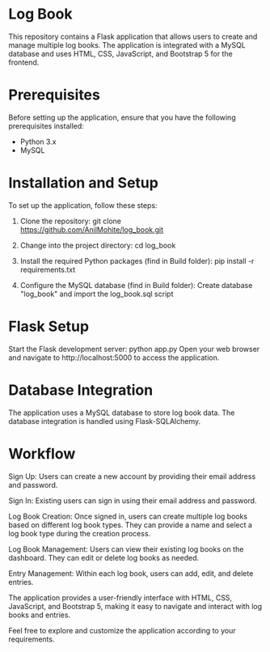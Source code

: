 # Log Book
This repository contains a Flask application that allows users to create and manage multiple log books. The application is integrated with a MySQL database and uses HTML, CSS, JavaScript, and Bootstrap 5 for the frontend.

# Prerequisites
Before setting up the application, ensure that you have the following prerequisites installed:
- Python 3.x
- MySQL

# Installation and Setup
To set up the application, follow these steps:

1. Clone the repository:
git clone https://github.com/AnilMohite/log_book.git
  
2. Change into the project directory:
cd log_book

3. Install the required Python packages (find in Build folder):
pip install -r requirements.txt

4. Configure the MySQL database (find in Build folder): 
Create database "log_book" and import the log_book.sql script

# Flask Setup
Start the Flask development server:
    python app.py
Open your web browser and navigate to http://localhost:5000 to access the application.

# Database Integration
The application uses a MySQL database to store log book data. The database integration is handled using Flask-SQLAlchemy.

# Workflow
Sign Up: Users can create a new account by providing their email address and password.

Sign In: Existing users can sign in using their email address and password.

Log Book Creation: Once signed in, users can create multiple log books based on different log book types. They can provide a name and select a log book type during the creation process.

Log Book Management: Users can view their existing log books on the dashboard. They can edit or delete log books as needed.

Entry Management: Within each log book, users can add, edit, and delete entries.

The application provides a user-friendly interface with HTML, CSS, JavaScript, and Bootstrap 5, making it easy to navigate and interact with log books and entries.

Feel free to explore and customize the application according to your requirements.
